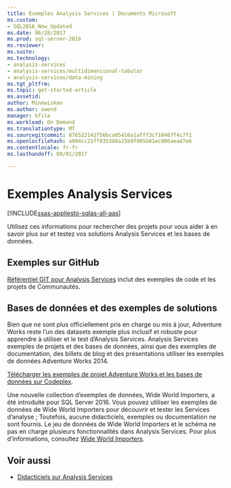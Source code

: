 ```yaml
---
title: Exemples Analysis Services | Documents Microsoft
ms.custom:
- SQL2016_New_Updated
ms.date: 06/28/2017
ms.prod: sql-server-2016
ms.reviewer: 
ms.suite: 
ms.technology:
- analysis-services
- analysis-services/multidimensional-tabular
- analysis-services/data-mining
ms.tgt_pltfrm: 
ms.topic: get-started-article
ms.assetid: 
author: Minewiskan
ms.author: owend
manager: kfile
ms.workload: On Demand
ms.translationtype: MT
ms.sourcegitcommit: 876522142756bca05416a1afff3cf10467f4c7f1
ms.openlocfilehash: a904cc21ff035388a15b9f985b81ec006aead7e6
ms.contentlocale: fr-fr
ms.lasthandoff: 09/01/2017

---
```

# <a name="analysis-services-samples"></a>Exemples Analysis Services
[!INCLUDE[ssas-appliesto-sqlas-all-aas](../includes/ssas-appliesto-sqlas-all-aas.md)]

  Utilisez ces informations pour rechercher des projets pour vous aider à en savoir plus sur et testez vos solutions Analysis Services et les bases de données.
  

## <a name="samples-on-github"></a>Exemples sur GitHub

[Référentiel GIT pour Analysis Services](https://github.com/Microsoft/Analysis-Services) inclut des exemples de code et les projets de Communautés.

## <a name="sample-solutions-and-databases"></a>Bases de données et des exemples de solutions  

Bien que ne sont plus officiellement pris en charge ou mis à jour, Adventure Works reste l’un des datasets exemple plus inclusif et robuste pour apprendre à utiliser et le test d’Analysis Services. Analysis Services exemples de projets et des bases de données, ainsi que des exemples de documentation, des billets de blog et des présentations utiliser les exemples de données Adventure Works 2014.

[Télécharger les exemples de projet Adventure Works et les bases de données sur Codeplex](https://msftdbprodsamples.codeplex.com/releases/view/125550).

Une nouvelle collection d’exemples de données, Wide World Importers, a été introduite pour SQL Server 2016. Vous pouvez utiliser les exemples de données de Wide World Importers pour découvrir et tester les Services d’analyse ; Toutefois, aucune didacticiels, exemples ou documentation ne sont fournis. Le jeu de données de Wide World Importers et le schéma ne pas en charge plusieurs fonctionnalités dans Analysis Services. Pour plus d’informations, consultez [Wide World Importers](https://msdn.microsoft.com/library/mt734199).


  
## <a name="see-also"></a>Voir aussi  
*   [Didacticiels sur Analysis Services](../analysis-services/analysis-services-tutorials-ssas.md)

  
  

